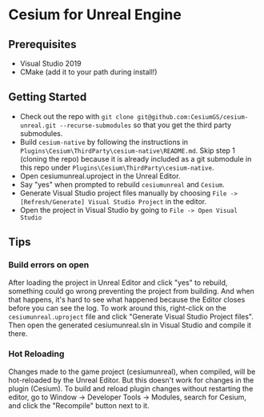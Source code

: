 # Cesium for Unreal Engine

## Prerequisites

* Visual Studio 2019
* CMake (add it to your path during install!)

## Getting Started

* Check out the repo with `git clone git@github.com:CesiumGS/cesium-unreal.git --recurse-submodules` so that you get the third party submodules.
* Build `cesium-native` by following the instructions in `Plugins\Cesium\ThirdParty\cesium-native\README.md`. Skip step 1 (cloning the repo) because it is already included as a git submodule in this repo under `Plugins\Cesium\ThirdParty\cesium-native`.
* Open cesiumunreal.uproject in the Unreal Editor.
* Say "yes" when prompted to rebuild `cesiumunreal` and `Cesium`.
* Generate Visual Studio project files manually by choosing `File -> [Refresh/Generate] Visual Studio Project` in the editor.
* Open the project in Visual Studio by going to `File -> Open Visual Studio`

## Tips

### Build errors on open

After loading the project in Unreal Editor and click "yes" to rebuild, something could go wrong preventing the project from building. And when that happens, it's hard to see what happened because the Editor closes before you can see the log. To work around this, right-click on the `cesiumunreal.uproject` file and click "Generate Visual Studio Project files". Then open the generated cesiumunreal.sln in Visual Studio and compile it there.

### Hot Reloading

Changes made to the game project (cesiumunreal), when compiled, will be hot-reloaded by the Unreal Editor. But this doesn't work for changes in the plugin (Cesium). To build and reload plugin changes without restarting the editor, go to Window -> Developer Tools -> Modules, search for Cesium, and click the "Recompile" button next to it.
